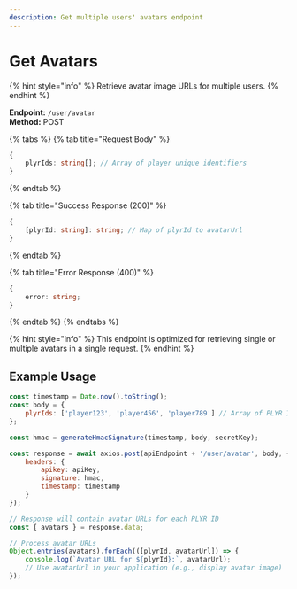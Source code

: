 ```yaml
---
description: Get multiple users' avatars endpoint
---
```


# Get Avatars

{% hint style="info" %} Retrieve avatar image URLs for multiple users. {% endhint %}

**Endpoint:** `/user/avatar`  
**Method:** POST

{% tabs %} {% tab title="Request Body" %}

```typescript
{
    plyrIds: string[]; // Array of player unique identifiers
}
```

{% endtab %}

{% tab title="Success Response (200)" %}

```typescript
{
    [plyrId: string]: string; // Map of plyrId to avatarUrl
}
```

{% endtab %}

{% tab title="Error Response (400)" %}

```typescript
{
    error: string;
}
```

{% endtab %} {% endtabs %}

{% hint style="info" %} This endpoint is optimized for retrieving single or multiple avatars in a single request. {% endhint %}

## Example Usage

```javascript
const timestamp = Date.now().toString();
const body = {
    plyrIds: ['player123', 'player456', 'player789'] // Array of PLYR IDs
};

const hmac = generateHmacSignature(timestamp, body, secretKey);

const response = await axios.post(apiEndpoint + '/user/avatar', body, {
    headers: {
        apikey: apiKey,
        signature: hmac,
        timestamp: timestamp
    }
});

// Response will contain avatar URLs for each PLYR ID
const { avatars } = response.data;

// Process avatar URLs
Object.entries(avatars).forEach(([plyrId, avatarUrl]) => {
    console.log(`Avatar URL for ${plyrId}:`, avatarUrl);
    // Use avatarUrl in your application (e.g., display avatar image)
});
```
